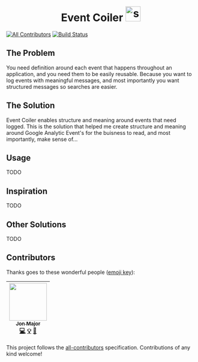 <div align="center">
  <h1>
		Event Coiler  
	  <a href="https://www.emojione.com/emoji/1f40d">
	    <img height="40" width="40" alt="snake coiled" src="https://emojipedia-us.s3.dualstack.us-west-1.amazonaws.com/thumbs/240/emojione/151/snake_1f40d.png" />
	  </a>
  </h1>
</div>

[![All Contributors](https://img.shields.io/badge/all_contributors-1-orange.svg?style=flat-square)](#contributors)
[![Build Status](https://travis-ci.org/jonmajorc/event-coiler.svg?branch=master)](https://travis-ci.org/jonmajorc/event-coiler)

## The Problem
You need definition around each event that happens throughout an application, and you need them to be easily reusable. Because you want to log events with meaningful messages, and most importantly you want structured messages so searches are easier.

## The Solution
Event Coiler enables structure and meaning around events that need logged. This is the solution that helped me create structure and meaning around Google Analytic Event's for the buisness to read, and most importantly, make sense of...

## Usage
TODO
## Inspiration
TODO
## Other Solutions
TODO
## Contributors

Thanks goes to these wonderful people ([emoji key](https://github.com/kentcdodds/all-contributors#emoji-key)):

<!-- ALL-CONTRIBUTORS-LIST:START - Do not remove or modify this section -->
<!-- prettier-ignore -->
| [<img src="https://avatars1.githubusercontent.com/u/7799266?v=4" width="100px;"/><br /><sub><b>Jon Major</b></sub>](https://jonmajorc.me)<br />[💻](https://github.com/jonmajorc/event-coiler/commits?author=jonmajorc "Code") [💡](#example-jonmajorc "Examples") [📖](https://github.com/jonmajorc/event-coiler/commits?author=jonmajorc "Documentation") |
| :---: |

<!-- ALL-CONTRIBUTORS-LIST:END -->

This project follows the [all-contributors](https://github.com/kentcdodds/all-contributors) specification. Contributions of any kind welcome!